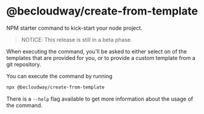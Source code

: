 # @becloudway/create-from-template

NPM starter command to kick-start your node project.

> NOTICE: This release is still in a beta phase.

When executing the command, you'll be asked to either select on of the templates that are provided for you, or to provide a custom template from a git repository.

You can execute the command by running

```bash
npx @becloudway/create-from-template
```

There is a `--help` flag available to get more information about the usage of the command.
